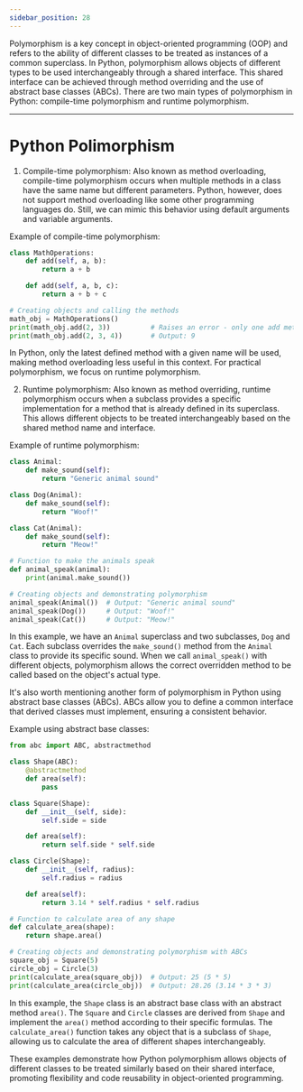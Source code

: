 ```yaml
---
sidebar_position: 28
---
```


Polymorphism is a key concept in object-oriented programming (OOP) and refers to the ability of different classes to be treated as instances of a common superclass. In Python, polymorphism allows objects of different types to be used interchangeably through a shared interface. This shared interface can be achieved through method overriding and the use of abstract base classes (ABCs). There are two main types of polymorphism in Python: compile-time polymorphism and runtime polymorphism.

---
# Python Polimorphism

1. Compile-time polymorphism:
   Also known as method overloading, compile-time polymorphism occurs when multiple methods in a class have the same name but different parameters. Python, however, does not support method overloading like some other programming languages do. Still, we can mimic this behavior using default arguments and variable arguments.

Example of compile-time polymorphism:

```python
class MathOperations:
    def add(self, a, b):
        return a + b

    def add(self, a, b, c):
        return a + b + c

# Creating objects and calling the methods
math_obj = MathOperations()
print(math_obj.add(2, 3))          # Raises an error - only one add method is allowed
print(math_obj.add(2, 3, 4))       # Output: 9
```

In Python, only the latest defined method with a given name will be used, making method overloading less useful in this context. For practical polymorphism, we focus on runtime polymorphism.

2. Runtime polymorphism:
   Also known as method overriding, runtime polymorphism occurs when a subclass provides a specific implementation for a method that is already defined in its superclass. This allows different objects to be treated interchangeably based on the shared method name and interface.

Example of runtime polymorphism:

```python
class Animal:
    def make_sound(self):
        return "Generic animal sound"

class Dog(Animal):
    def make_sound(self):
        return "Woof!"

class Cat(Animal):
    def make_sound(self):
        return "Meow!"

# Function to make the animals speak
def animal_speak(animal):
    print(animal.make_sound())

# Creating objects and demonstrating polymorphism
animal_speak(Animal())  # Output: "Generic animal sound"
animal_speak(Dog())     # Output: "Woof!"
animal_speak(Cat())     # Output: "Meow!"
```

In this example, we have an `Animal` superclass and two subclasses, `Dog` and `Cat`. Each subclass overrides the `make_sound()` method from the `Animal` class to provide its specific sound. When we call `animal_speak()` with different objects, polymorphism allows the correct overridden method to be called based on the object's actual type.

It's also worth mentioning another form of polymorphism in Python using abstract base classes (ABCs). ABCs allow you to define a common interface that derived classes must implement, ensuring a consistent behavior.

Example using abstract base classes:

```python
from abc import ABC, abstractmethod

class Shape(ABC):
    @abstractmethod
    def area(self):
        pass

class Square(Shape):
    def __init__(self, side):
        self.side = side

    def area(self):
        return self.side * self.side

class Circle(Shape):
    def __init__(self, radius):
        self.radius = radius

    def area(self):
        return 3.14 * self.radius * self.radius

# Function to calculate area of any shape
def calculate_area(shape):
    return shape.area()

# Creating objects and demonstrating polymorphism with ABCs
square_obj = Square(5)
circle_obj = Circle(3)
print(calculate_area(square_obj))  # Output: 25 (5 * 5)
print(calculate_area(circle_obj))  # Output: 28.26 (3.14 * 3 * 3)
```

In this example, the `Shape` class is an abstract base class with an abstract method `area()`. The `Square` and `Circle` classes are derived from `Shape` and implement the `area()` method according to their specific formulas. The `calculate_area()` function takes any object that is a subclass of `Shape`, allowing us to calculate the area of different shapes interchangeably.

These examples demonstrate how Python polymorphism allows objects of different classes to be treated similarly based on their shared interface, promoting flexibility and code reusability in object-oriented programming.